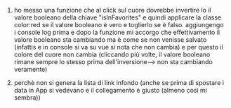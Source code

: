 1. ho messo una funzione che al click sul cuore dovrebbe invertire lo il valore booleano della chiave "isInFavorites" e quindi applicare la classe color:red se il valore booleano è vero e toglierlo se è falso. aggiungengo i console log prima e dopo la funzione mi accorgo che effettivamento il valore booleano sta cambiando ma è come se non venisse salvato (infattis e in console si va su vue si nota che non cambia) e per questo il colore del cuore non cambia (cliccando più volte, il valore booleano rimane sempre lo stesso prima dell'inversione--> non sta cambiando veramente)

2. perchè non si genera la lista di link infondo (anche se prima di spostare i data in App si vedevano e il collegamento è giusto (almeno così mi sembra))
